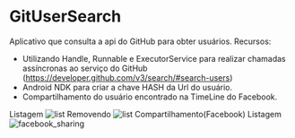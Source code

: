 # GitUserSearch
Aplicativo que consulta a api do GitHub para obter usuários.
Recursos:
- Utilizando Handle, Runnable e ExecutorService para realizar chamadas assíncronas ao serviço do GitHub (https://developer.github.com/v3/search/#search-users)
- Android NDK para criar a chave HASH da Url do usuário.
- Compartilhamento do usuário encontrado na TimeLine do Facebook.

Listagem
![list](https://github.com/hlandim/GitUserSearch/blob/master/print/list.png)
Removendo
![list](https://github.com/hlandim/GitUserSearch/blob/master/print/remove.png)
Compartilhamento(Facebook)
Listagem
![facebook_sharing](https://github.com/hlandim/GitUserSearch/blob/master/print/facebook_share.png)

